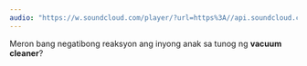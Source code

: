 ```yaml
---
audio: "https://w.soundcloud.com/player/?url=https%3A//api.soundcloud.com/tracks/1406300476%3Fsecret_token%3Ds-0f3tMsinlPf&color=%23ff5500&auto_play=true&hide_related=false&show_comments=true&show_user=true&show_reposts=false&show_teaser=true&visual=true"
---
```


Meron bang negatibong reaksyon ang inyong anak sa tunog ng <strong>vacuum cleaner</strong>?
